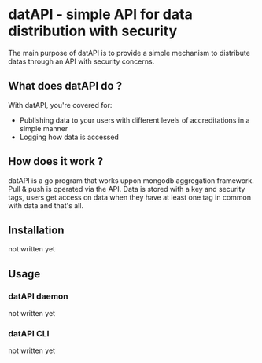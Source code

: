 # datAPI - simple API for data distribution with security

The main purpose of datAPI is to provide a simple mechanism to distribute datas through an API with security concerns.

## What does datAPI do ?
With datAPI, you're covered for:
- Publishing data to your users with different levels of accreditations in a simple manner
- Logging how data is accessed

## How does it work ?
datAPI is a go program that works uppon mongodb aggregation framework. Pull & push is operated via the API.
Data is stored with a key and security tags, users get access on data when they have at least one tag in common with data and that's all.

## Installation
not written yet

## Usage
### datAPI daemon
not written yet
### datAPI CLI
not written yet


